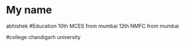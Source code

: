 # My name
abhishek
#Education
10th MCES  from mumbai
12th NMFC  from mumbai

#college
chandigarh university
